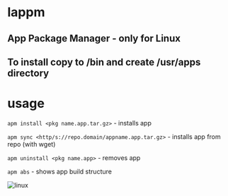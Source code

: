 # lappm
App Package Manager - only for Linux
---
To install copy to /bin and create /usr/apps directory
---
# usage
`apm install <pkg name.app.tar.gz>` - installs app

`apm sync <http/s://repo.domain/appname.app.tar.gz>` - installs app from repo (with wget)

`apm uninstall <pkg name.app>` - removes app

`apm abs` - shows app build structure

![linux](https://github.com/MateuszB-PL/apm/assets/99821157/e18f3cc0-1f96-4f81-9e30-12ef55fb566c)
